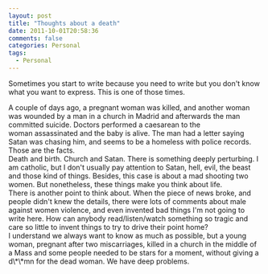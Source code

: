 ```yaml
---
layout: post
title: "Thoughts about a death"
date: 2011-10-01T20:58:36
comments: false
categories: Personal
tags:
  - Personal
---
```


Sometimes you start to write because you need to write but you don't know what you want to express. This is one of those times.
<div>A couple of days ago, a pregnant woman was killed, and another woman was wounded by a man in a church in Madrid and afterwards the man committed&nbsp;suicide. Doctors performed a caesarean to the woman&nbsp;assassinated&nbsp;and the baby is alive. The man had a letter saying Satan was chasing him, and seems to be a homeless with police records.</div><div>Those are the facts.&nbsp;</div><div>Death and birth. Church and Satan. There is something deeply perturbing. I am catholic, but I don't usually pay attention to Satan, hell, evil, the beast and those kind of things. Besides, this case is about a mad shooting two women.&nbsp;But nonetheless, these things make you think about life.</div><div>
</div><div>There is another point to think about. When the piece of news broke, and people didn't knew the details, there were lots of comments about male against women violence, and even invented bad things I'm not going to write here. How can anybody read/listen/watch something so tragic and care so little to invent things to try to drive their point home?&nbsp;</div><div>I understand we always want to know as much as possible, but a young woman, pregnant after two miscarriages, killed in a church in the middle of a Mass and some people needed to be stars for a moment, without giving a d\*\*mn for the dead woman. We have deep problems.</div>
